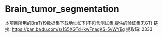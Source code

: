 # Brain_tumor_segmentation
本项目所用的BraTs19数据集下载地址如下(不包含测试集,提供的验证集无GT) 
链接: https://pan.baidu.com/s/1S5XGTdHkwFnagKS-5vWYBg 提取码: 2333
